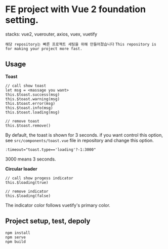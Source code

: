 # FE project with Vue 2 foundation setting.
stacks: vue2, vuerouter, axios, vuex, vuetify

``해당 repository는 빠른 프로젝트 세팅을 위해 만들어졌습니다``
``This repository is for making your project more fast.``

## Usage

**Toast**
```
// call show toast
let msg = <massage you want>
this.$toast.success(msg)
this.$toast.warning(msg)
this.$toast.error(msg)
this.$toast.info(msg)
this.$toast.loading(msg)

// remove toast
this.$toast.remove()
```
By default, the toast is shown for 3 seconds.
if you want control this option, see ``src/components/toast.vue`` file in repository
and change this option.
```
:timeout="toast.type=='loading'?-1:3000"
```
3000 means 3 seconds.

**Circular loader**
```
// call show progess indicator
this.$loading(true)

// remove indicator
this.$loading(false)
```
The indicator color follows vuetify's primary color.


## Project setup, test, depoly
```
npm install
npm serve
npm build
```